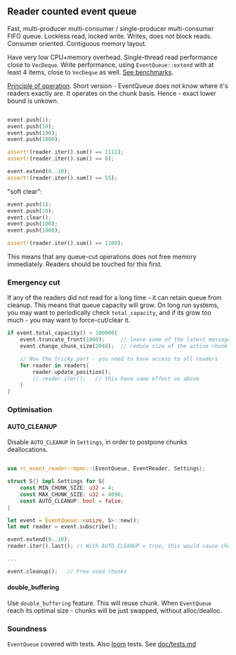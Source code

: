 ## Reader counted event queue

Fast, multi-producer multi-consumer / single-producer multi-consumer FIFO queue. Lockless read, locked write. Writes, does not block reads. 
Consumer oriented. Contiguous memory layout.

Have very low CPU+memory overhead. Single-thread read performance close to `VecDeque`. 
Write performance, using `EventQueue::extend` with at least 4 items, close to `VecDeque` as well. [See benchmarks](doc/benchmarks.md).

[Principle of operation](doc/principal-of-operation.md). Short version - EventQueue does not know where it's readers exactly are. 
It operates on the chunk basis. Hence - exact lower bound is unkown. 

```rust

event.push(1);
event.push(10);
event.push(100);
event.push(1000);

assert!(reader.iter().sum() == 1111);
assert!(reader.iter().sum() == 0);

event.extend(0..10);
assert!(reader.iter().sum() == 55);
```

"soft clear":
```rust
event.push(1);
event.push(10);
event.clear();
event.push(100);
event.push(1000);

assert!(reader.iter().sum() == 1100);
```
This means that any queue-cut operations does not free memory immediately. Readers should be touched for this first.

### Emergency cut

If any of the readers did not read for a long time - it can retain queue from cleanup.
This means that queue capacity will grow. On long run systems, you may want to periodically check `total_capacity`, 
and if its grow too much - you may want to force-cut/clear it.

```rust
if event.total_capacity() > 100000{
    event.truncate_front(1000);     // leave some of the latest messages to read
    event.change_chunk_size(2048);  // reduce size of the active chunk

    // Now the tricky part - you need to have access to all readers
    for reader in readers{
        reader.update_position();
        // reader.iter();   // this have same effect as above
    }
}

```

### Optimisation

#### AUTO_CLEANUP

Disable `AUTO_CLEANUP` in `Settings`, in order to postpone chunks deallocations.

```rust

use rc_event_reader::mpmc::{EventQueue, EventReader, Settings};

struct S{} impl Settings for S{
    const MIN_CHUNK_SIZE: u32 = 4;
    const MAX_CHUNK_SIZE: u32 = 4096;
    const AUTO_CLEANUP: bool = false;
}

let event = EventQueue::<usize, S>::new();
let mut reader = event.subscribe();

event.extend(0..10);
reader.iter().last(); // With AUTO_CLEANUP = true, this would cause chunk deallocation

...

event.cleanup();   // Free used chunks
```
#### double_buffering

Use `double_buffering` feature. This will reuse chunk. When `EventQueue` reach its optimal size - chunks will be just swapped,
without alloc/dealloc.

### Soundness

`EventQueue` covered with tests. Also [loom](https://github.com/tokio-rs/loom) tests. See [doc/tests.md](doc/tests.md)
